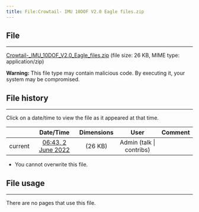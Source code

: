 ```yaml
---
title: File:Crowtail- IMU 10DOF V2.0 Eagle files.zip
---
```


## File
--------

[Crowtail-_IMU_10DOF_V2.0_Eagle_files.zip](https://wiki.elecrow.com/images/9/91/Crowtail-_IMU_10DOF_V2.0_Eagle_files.zip) (file size: 26 KB, MIME type: application/zip)

**Warning:** This file type may contain malicious code. By executing it, your system may be compromised.

## File history
--------

Click on a date/time to view the file as it appeared at that time.

|         |                          Date/Time                           | Dimensions  |                             User                             | Comment |
| :-----: | :----------------------------------------------------------: | :---------: | :----------------------------------------------------------: | :-----: |
| current | [06:43, 2 June 2022](https://wiki.elecrow.com/images/9/91/Crowtail-_IMU_10DOF_V2.0_Eagle_files.zip) | (26 KB) | Admin (talk \| contribs) |         |

- You cannot overwrite this file.

## File usage
--------

There are no pages that use this file.